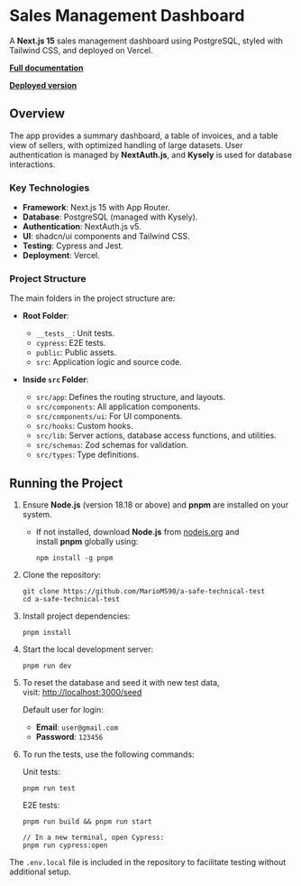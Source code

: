 # Sales Management Dashboard


A **Next.js 15** sales management dashboard using PostgreSQL, styled with Tailwind CSS, and deployed on Vercel.

**[Full documentation](https://github.com/MarioMS90/a-safe-technical-test/wiki/A%E2%80%90Safe-Technical-Test-%E2%80%90-Documentation)**

**[Deployed version](https://a-safe-technical-test-roan.vercel.app/sign-in)**


## Overview

The app provides a summary dashboard, a table of invoices, and a table view of sellers, with optimized handling of large datasets. User authentication is managed by **NextAuth.js**, and **Kysely** is used for database interactions.

### Key Technologies

- **Framework**: Next.js 15 with App Router.
- **Database**: PostgreSQL (managed with Kysely).
- **Authentication**: NextAuth.js v5.
- **UI**: shadcn/ui components and Tailwind CSS.
- **Testing**: Cypress and Jest.
- **Deployment**: Vercel.

### Project Structure

The main folders in the project structure are:

- **Root Folder**:
	- `__tests__`: Unit tests.
	- `cypress`: E2E tests.
	- `public`: Public assets.
	- `src`: Application logic and source code.

- **Inside `src` Folder**:
    - `src/app`: Defines the routing structure, and layouts.
    - `src/components`: All application components.
    - `src/components/ui`: For UI components.
    - `src/hooks`: Custom hooks.
    - `src/lib`: Server actions, database access functions, and utilities.
    - `src/schemas`: Zod schemas for validation.
    - `src/types`: Type definitions.

## Running the Project

1. Ensure **Node.js** (version 18.18 or above) and **pnpm** are installed on your system.
    
    - If not installed, download **Node.js** from [nodejs.org](https://nodejs.org/) and install **pnpm** globally using:
        
        ```shell
        npm install -g pnpm
        ```
        
2. Clone the repository:
    
    ```shell
    git clone https://github.com/MarioMS90/a-safe-technical-test
    cd a-safe-technical-test
    ```
    
3. Install project dependencies:
    
    ```shell
    pnpm install
    ```
    
4. Start the local development server:
    
    ```shell
    pnpm run dev
    ```
    
5. To reset the database and seed it with new test data, visit: [http://localhost:3000/seed](http://localhost:3000/seed)
    
    Default user for login:
    
    - **Email**: `user@gmail.com`
    - **Password**: `123456`

6. To run the tests, use the following commands:

    Unit tests:
    ```shell
    pnpm run test
    ```

    E2E tests:
    ```shell
    pnpm run build && pnpm run start
    
    // In a new terminal, open Cypress:
    pnpm run cypress:open
    ```
    
The `.env.local` file is included in the repository to facilitate testing without additional setup.
